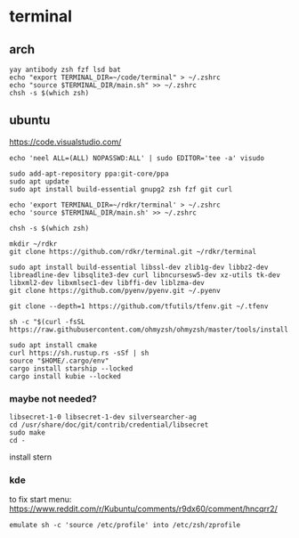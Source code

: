 # terminal

## arch

```
yay antibody zsh fzf lsd bat
echo "export TERMINAL_DIR=~/code/terminal" > ~/.zshrc
echo "source $TERMINAL_DIR/main.sh" >> ~/.zshrc
chsh -s $(which zsh)
```

## ubuntu

https://code.visualstudio.com/

```
echo 'neel ALL=(ALL) NOPASSWD:ALL' | sudo EDITOR='tee -a' visudo

sudo add-apt-repository ppa:git-core/ppa
sudo apt update
sudo apt install build-essential gnupg2 zsh fzf git curl

echo 'export TERMINAL_DIR=~/rdkr/terminal' > ~/.zshrc
echo 'source $TERMINAL_DIR/main.sh' >> ~/.zshrc

chsh -s $(which zsh)

mkdir ~/rdkr
git clone https://github.com/rdkr/terminal.git ~/rdkr/terminal

sudo apt install build-essential libssl-dev zlib1g-dev libbz2-dev libreadline-dev libsqlite3-dev curl libncursesw5-dev xz-utils tk-dev libxml2-dev libxmlsec1-dev libffi-dev liblzma-dev
git clone https://github.com/pyenv/pyenv.git ~/.pyenv

git clone --depth=1 https://github.com/tfutils/tfenv.git ~/.tfenv

sh -c "$(curl -fsSL https://raw.githubusercontent.com/ohmyzsh/ohmyzsh/master/tools/install.sh)"

sudo apt install cmake
curl https://sh.rustup.rs -sSf | sh
source "$HOME/.cargo/env"
cargo install starship --locked
cargo install kubie --locked
```

### maybe not needed?

```
libsecret-1-0 libsecret-1-dev silversearcher-ag
cd /usr/share/doc/git/contrib/credential/libsecret
sudo make
cd -

```

install stern

### kde

to fix start menu: https://www.reddit.com/r/Kubuntu/comments/r9dx60/comment/hncqrr2/

```
emulate sh -c 'source /etc/profile' into /etc/zsh/zprofile
```
